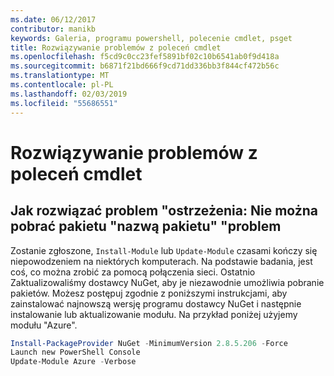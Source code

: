 ```yaml
---
ms.date: 06/12/2017
contributor: manikb
keywords: Galeria, programu powershell, polecenie cmdlet, psget
title: Rozwiązywanie problemów z poleceń cmdlet
ms.openlocfilehash: f5cd9c0cc23fef5891bf02c10b6541ab0f9d418a
ms.sourcegitcommit: b6871f21bd666f9cd71dd336bb3f844cf472b56c
ms.translationtype: MT
ms.contentlocale: pl-PL
ms.lasthandoff: 02/03/2019
ms.locfileid: "55686551"
---
```

# <a name="troubleshooting-cmdlets"></a>Rozwiązywanie problemów z poleceń cmdlet

## <a name="how-to-resolve-warning-package-your-package-name-failed-to-download-issue"></a>Jak rozwiązać problem "ostrzeżenia: Nie można pobrać pakietu "nazwą pakietu" "problem

Zostanie zgłoszone, `Install-Module` lub `Update-Module` czasami kończy się niepowodzeniem na niektórych komputerach.
Na podstawie badania, jest coś, co można zrobić za pomocą połączenia sieci.
Ostatnio Zaktualizowaliśmy dostawcy NuGet, aby je niezawodnie umożliwia pobranie pakietów.
Możesz postępuj zgodnie z poniższymi instrukcjami, aby zainstalować najnowszą wersję programu dostawcy NuGet i następnie instalowanie lub aktualizowanie modułu.
Na przykład poniżej użyjemy modułu "Azure".

```powershell
Install-PackageProvider NuGet -MinimumVersion 2.8.5.206 -Force
Launch new PowerShell Console
Update-Module Azure -Verbose
```
